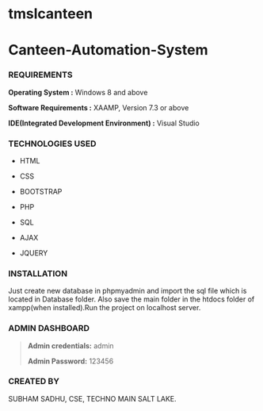 # tmslcanteen
# Canteen-Automation-System
### REQUIREMENTS

  **Operating System :** Windows 8 and above

  **Software Requirements :** XAAMP, Version 7.3 or above

  **IDE(Integrated Development Environment) :** Visual Studio
  
### TECHNOLOGIES USED

  - HTML
 
  - CSS
  
  - BOOTSTRAP
  
  - PHP
  
  - SQL
  
  - AJAX 
  
  - JQUERY
   
 ### INSTALLATION
  
  Just create new database in phpmyadmin and import the sql file which is located in Database folder. Also save the main folder in the htdocs folder of xampp(when installed).Run the project on localhost server.
  
  ### ADMIN DASHBOARD
  
  > **Admin credentials:** admin
  > 
  > **Admin Password:** 123456

  ### CREATED BY

  SUBHAM SADHU, CSE,
  TECHNO MAIN SALT LAKE.

